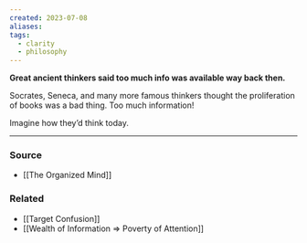 ```yaml
---
created: 2023-07-08
aliases: 
tags:
  - clarity
  - philosophy
---
```

**Great ancient thinkers said too much info was available way back then.**

Socrates, Seneca, and many more famous thinkers thought the proliferation of books was a bad thing. Too much information!

Imagine how they’d think today. 

****
### Source
- [[The Organized Mind]]

### Related
- [[Target Confusion]]
- [[Wealth of Information ⇒ Poverty of Attention]]